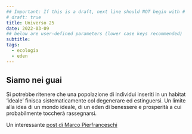 ```yaml
---
## Important: If this is a draft, next line should NOT begin with #
# draft: true
title: Universo 25
date: 2022-03-09
## below are user-defined parameters (lower case keys recommended)
subtitle:
tags:
  - ecologia
  - eden
---
```


## Siamo nei guai

Si potrebbe ritenere che una popolazione di individui inseriti in un habitat ‘ideale’ finisca sistematicamente col degenerare ed estinguersi. Un limite alla idea di un mondo ideale, di un eden di benessere e prosperità a cui probabilmente toccherà rassegnarsi.

Un interessante [post di Marco Pierfranceschi](https://mammiferobipede.wordpress.com/2022/02/04/siamo-nei-guai/?fbclid=IwAR32begkLMcwmufAEDzADF0zIIgTL52-t-7IoGYr5PfGUbEpQM-_X3xN6Q0)

<!--
  created 2022-03-09 21:37:01.544184 +0100 CET m=+0.043655380
-->